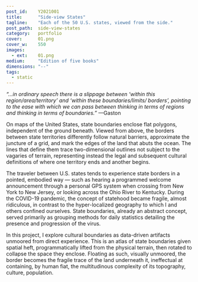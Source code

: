 ```yaml
---
post_id:    Y2021001
title:      "Side-view States"
tagline:    "Each of the 50 U.S. states, viewed from the side."
post_path:  side-view-states
category:   portfolio
cover:      01.png
cover_w:    550
images:
  - ext:    01.png
medium:     "Edition of five books"
dimensions: "--"
tags:
  - static
---
```

<i>“...in ordinary speech there is a slippage between ‘within this region/area/territory’ and ‘within these boundaries/limits/ borders’, pointing to the ease with which we can pass between thinking in terms of regions and thinking in terms of boundaries.”</i>
&mdash;Gaston

On maps of the United States, state boundaries enclose flat polygons, independent of the ground beneath. Viewed from above, the borders between state territories differently follow natural barriers, approximate the juncture of a grid, and mark the edges of the land that abuts the ocean. The lines that define them trace two-dimensional outlines not subject to the vagaries of terrain, representing instead the legal and subsequent cultural definitions of where one territory ends and another begins.

The traveler between U.S. states tends to experience state borders in a pointed, embodied way — such as hearing a programmed welcome announcement through a personal GPS system when crossing from New York to New Jersey, or looking across the Ohio River to Kentucky. During the COVID-19 pandemic, the concept of statehood became fragile, almost ridiculous, in contrast to the hyper-localized geography to which I and others confined ourselves. State boundaries, already an abstract concept, served primarily as grouping methods for daily statistics detailing the presence and progression of the virus.

In this project, I explore cultural boundaries as data-driven artifacts unmoored from direct experience. This is an atlas of state boundaries given spatial heft, programmatically lifted from the physical terrain, then rotated to collapse the space they enclose. Floating as such, visually unmoored, the border becomes the fragile trace of the land underneath it, ineffectual at containing, by human fiat, the multitudinous complexity of its topography, culture, population.